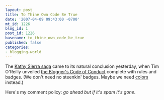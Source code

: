 ```yaml
---
layout: post
title: To Thine Own Code Be True
date: '2007-04-09 09:43:00 -0700'
mt_id: 1226
blog_id: 1
post_id: 1226
basename: to_thine_own_code_be_true
published: false
categories:
- blogging-world
---
```

<p>
The <a href="http://bbrown.info/2007/03/29/dont-be-a-turtle.aspx">Kathy Sierra saga</a> came to its natural conclusion yesterday, when Tim O'Reilly unveiled <a href="http://radar.oreilly.com/archives/2007/04/draft_bloggers_1.html">the Blogger's Code of Conduct</a> complete with rules and badges. (We don't need no steenkin' badges. Maybe we need <a href="http://www.airbagindustries.com/archives/airbag/law.php#21914">colors</a> instead.)
</p>
<p>
Here's my comment policy: <em>go ahead but if it's spam it's gone.</em>
</p>
